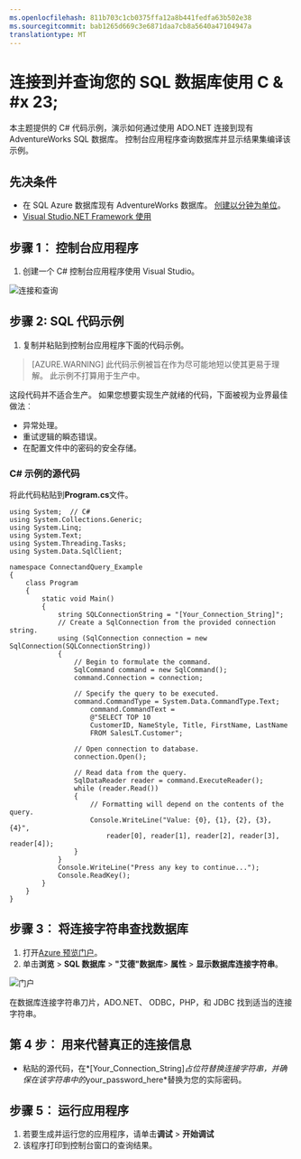 ```yaml
---
ms.openlocfilehash: 811b703c1cb0375ffa12a8b441fedfa63b502e38
ms.sourcegitcommit: bab1265d669c3e6871daa7cb8a5640a47104947a
translationtype: MT
---
```

<properties
    pageTitle="连接到并查询您的 SQL 数据库与 C#"
    description="使用 ADO.NET 连接到并与 SQL Azure 数据库云服务上 AdventureWorks 数据库交互的 C# 客户端的代码示例。"
    services="sql-database"
    documentationCenter=""
    authors="ckarst"
    manager="jeffreyg"
    editor=""/>


<tags
    ms.service="sql-database"
    ms.workload="data-management"
    ms.tgt_pltfrm="na"
    ms.devlang="dotnet"
    ms.topic="get-started-article" 
    ms.date="07/17/2015"
    ms.author="cakarst"/>


# 连接到并查询您的 SQL 数据库使用 C & #x 23;


本主题提供的 C# 代码示例，演示如何通过使用 ADO.NET 连接到现有 AdventureWorks SQL 数据库。 控制台应用程序查询数据库并显示结果集编译该示例。


## 先决条件


- 在 SQL Azure 数据库现有 AdventureWorks 数据库。 [创建以分钟为单位](sql-database-get-started.md)。
- [Visual Studio.NET Framework 使用](https://www.visualstudio.com/en-us/visual-studio-homepage-vs.aspx)


## 步骤 1︰ 控制台应用程序


1. 创建一个 C# 控制台应用程序使用 Visual Studio。


![连接和查询](./media/sql-database-connect-query/ConnectandQuery_VisualStudio.png)


## 步骤 2: SQL 代码示例


1. 复制并粘贴到控制台应用程序下面的代码示例。


> [AZURE.WARNING] 此代码示例被旨在作为尽可能地短以使其更易于理解。 此示例不打算用于生产中。


这段代码并不适合生产。 如果您想要实现生产就绪的代码，下面被视为业界最佳做法︰


- 异常处理。
- 重试逻辑的瞬态错误。
- 在配置文件中的密码的安全存储。



### C# 示例的源代码


将此代码粘贴到**Program.cs**文件。


    using System;  // C#
    using System.Collections.Generic;
    using System.Linq;
    using System.Text;
    using System.Threading.Tasks;
    using System.Data.SqlClient;

    namespace ConnectandQuery_Example
    {
        class Program
        {
            static void Main()
            {
                string SQLConnectionString = "[Your_Connection_String]";
                // Create a SqlConnection from the provided connection string.
                using (SqlConnection connection = new SqlConnection(SQLConnectionString))
                {
                    // Begin to formulate the command.
                    SqlCommand command = new SqlCommand();
                    command.Connection = connection;

                    // Specify the query to be executed.
                    command.CommandType = System.Data.CommandType.Text;
                        command.CommandText =
                        @"SELECT TOP 10
                        CustomerID, NameStyle, Title, FirstName, LastName
                        FROM SalesLT.Customer";

                    // Open connection to database.
                    connection.Open();

                    // Read data from the query.
                    SqlDataReader reader = command.ExecuteReader();
                    while (reader.Read())
                    {
                        // Formatting will depend on the contents of the query.
                        Console.WriteLine("Value: {0}, {1}, {2}, {3}, {4}",
                            reader[0], reader[1], reader[2], reader[3], reader[4]);
                    }
                }
                Console.WriteLine("Press any key to continue...");
                Console.ReadKey();
            }
        }
    }


## 步骤 3︰ 将连接字符串查找数据库


1. 打开[Azure 预览门户](http://portal.azure.com/)。
2. 单击**浏览** > **SQL 数据库** > **"艾德"数据库**> **属性** > **显示数据库连接字符串**。


![门户](./media/sql-database-connect-query/ConnectandQuery_portal.png)


在数据库连接字符串刀片，ADO.NET、 ODBC，PHP，和 JDBC 找到适当的连接字符串。


## 第 4 步︰ 用来代替真正的连接信息


- 粘贴的源代码，在*[Your_Connection_String]*占位符替换连接字符串，并确保在该字符串中的*your_password_here*替换为您的实际密码。


## 步骤 5︰ 运行应用程序


1. 若要生成并运行您的应用程序，请单击**调试** > **开始调试**
2. 该程序打印到控制台窗口的查询结果。
 